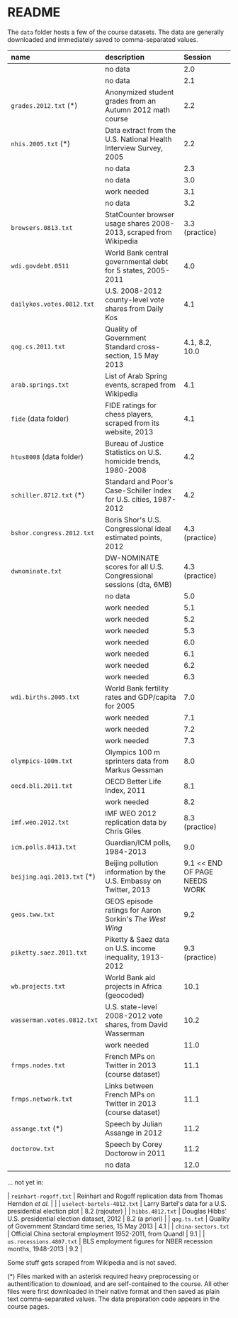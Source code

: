 # README

The `data` folder hosts a few of the course datasets. The data are generally downloaded and immediately saved to comma-separated values.

| name                        | description                                                        | Session |
|:----------------------------|:-------------------------------------------------------------------|:--------|
| | no data                                                                                        | 2.0 |
| | no data                                                                                        | 2.1 |
| `grades.2012.txt` (*)       | Anonymized student grades from an Autumn 2012 math course          | 2.2 |
| `nhis.2005.txt` (*)         | Data extract from the U.S. National Health Interview Survey, 2005  | 2.2 |
| | no data                                                                                        | 2.3 |
| | no data                                                                                        | 3.0 |
| | work needed | 3.1 |
| | no data                                                                                        | 3.2 |
| `browsers.0813.txt`         | StatCounter browser usage shares 2008-2013, scraped from Wikipedia | 3.3 (practice) |
| `wdi.govdebt.0511`          | World Bank central governmental debt for 5 states, 2005-2011       | 4.0 |
| `dailykos.votes.0812.txt`   | U.S. 2008-2012 county-level vote shares from Daily Kos             | 4.1 |
| `qog.cs.2011.txt`           | Quality of Government Standard cross-section, 15 May 2013          | 4.1, 8.2, 10.0 |
| `arab.springs.txt`          | List of Arab Spring events, scraped from Wikipedia                 | 4.1 |
| `fide` (data folder)        | FIDE ratings for chess players, scraped from its website, 2013     | 4.1 |
| `htus8008` (data folder)    | Bureau of Justice Statistics on U.S. homicide trends, 1980-2008    | 4.2 |
| `schiller.8712.txt` (*)     | Standard and Poor's Case-Schiller Index for U.S. cities, 1987-2012 | 4.2 |
| `bshor.congress.2012.txt`   | Boris Shor's U.S. Congressional ideal estimated points, 2012       | 4.3 (practice) |
| `dwnominate.txt`            | DW-NOMINATE scores for all U.S. Congressional sessions (dta, 6MB)  | 4.3 (practice) |
| | no data                                                                                        | 5.0 |
| | work needed | 5.1 |
| | work needed | 5.2 |
| | work needed | 5.3 |
| | work needed | 6.0 |
| | work needed | 6.1 |
| | work needed | 6.2 |
| | work needed | 6.3 |
| `wdi.births.2005.txt`       | World Bank fertility rates and GDP/capita for 2005 | 7.0 |
| | work needed | 7.1 |
| | work needed | 7.2 |
| | work needed | 7.3 |
| `olympics-100m.txt`         | Olympics 100 m sprinters data from Markus Gessman                  | 8.0 |
| `oecd.bli.2011.txt`         | OECD Better Life Index, 2011                                       | 8.1 |
| | work needed | 8.2 |
| `imf.weo.2012.txt`          | IMF WEO 2012 replication data by Chris Giles                       | 8.3 (practice) |
| `icm.polls.8413.txt`        | Guardian/ICM polls, 1984-2013                                      | 9.0 |
| `beijing.aqi.2013.txt` (*)  | Beijing pollution information by the U.S. Embassy on Twitter, 2013 | 9.1 << END OF PAGE NEEDS WORK |
| `geos.tww.txt`              | GEOS episode ratings for Aaron Sorkin's _The West Wing_            | 9.2 |
| `piketty.saez.2011.txt`     | Piketty & Saez data on U.S. income inequality, 1913-2012           | 9.3 (practice) |
| `wb.projects.txt`  | World Bank aid projects in Africa (geocoded)                                | 10.1 |
| `wasserman.votes.0812.txt`  | U.S. state-level 2008-2012 vote shares, from David Wasserman       | 10.2 |
| | work needed | 11.0 |
| `frmps.nodes.txt`           | French MPs on Twitter in 2013 (course dataset)                     | 11.1 |
| `frmps.network.txt`         | Links between French MPs on Twitter in 2013 (course dataset)       | 11.1 |
| `assange.txt` (*)           | Speech by Julian Assange in 2012                                   | 11.2 |
| `doctorow.txt`              | Speech by Corey Doctorow in 2011                                   | 11.2 |
| | no data                                                                                        | 12.0 |

... not yet in:

| `reinhart-rogoff.txt`       | Reinhart and Rogoff replication data from Thomas Herndon *et al.*  | |
| `uselect-bartels-4812.txt`  | Larry Bartel's data for a U.S. presidential election plot          | 8.2 (rajouter) |
| `hibbs.4812.txt`            | Douglas Hibbs' U.S. presidential election dataset, 2012            | 8.2 (a priori) |
| `qog.ts.txt`                | Quality of Government Standard time series, 15 May 2013            | 4.1 |
| `china-sectors.txt`         | Official China sectoral employment 1952-2011, from Quandl          | 9.1 |
| `us.recessions.4807.txt`    | BLS employment figures for NBER recession months, 1948-2013        | 9.2 |

Some stuff gets scraped from Wikipedia and is not saved.

(*) Files marked with an asterisk required heavy preprocessing or authentification to download, and are self-contained to the course. All other files were first downloaded in their native format and then saved as plain text comma-separated values. The data preparation code appears in the course pages.
